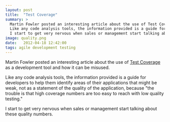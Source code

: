 ```yaml
---
layout: post
title:  "Test Coverage"
summary: >
  Martin Fowler posted an interesting article about the use of Test Coverage as a development tool and how it can be misused.
  Like any code analysis tools, the information provided is a guide for developers to help them identify areas of their applications that might be weak, not as a statement of the quality of the application, because "the trouble is that high coverage numbers are too easy to reach with low quality testing."
  I start to get very nervous when sales or management start talking about these quality numbers.
image: quality.png
date:   2012-04-18 12:42:00
tags: agile development testing
---
```

Martin Fowler posted an interesting article about the use of [Test Coverage][test-coverage] as a development tool and how it can be misused.

Like any code analysis tools, the information provided is a guide for developers to help them identify areas of their applications that might be weak, not as a statement of the quality of the application, because "the trouble is that high coverage numbers are too easy to reach with low quality testing."

I start to get very nervous when sales or management start talking about these quality numbers.

[test-coverage]:   http://martinfowler.com/bliki/TestCoverage.html